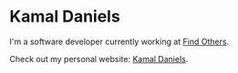 # Kamal Daniels

I'm a software developer currently working at [Find Others](https://findothers.com).

Check out my personal website: [Kamal Daniels](https://kamaldaniels.com).
